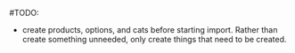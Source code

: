 #TODO:


* create products, options, and cats before starting import.  Rather than create something unneeded, only create things that need to be created. 

